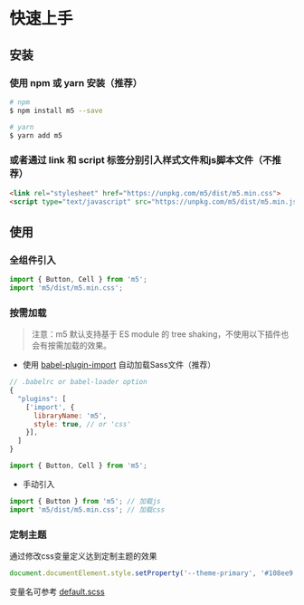 # 快速上手

## 安装

### 使用 npm 或 yarn 安装（推荐）

```bash
# npm
$ npm install m5 --save

# yarn
$ yarn add m5
```

### 或者通过 link 和 script 标签分别引入样式文件和js脚本文件（不推荐）

```html
<link rel="stylesheet" href="https://unpkg.com/m5/dist/m5.min.css">
<script type="text/javascript" src="https://unpkg.com/m5/dist/m5.min.js"></script>
```

## 使用

### 全组件引入

```js
import { Button, Cell } from 'm5';
import 'm5/dist/m5.min.css';
```

### 按需加载

> 注意：m5 默认支持基于 ES module 的 tree shaking，不使用以下插件也会有按需加载的效果。

- 使用 [babel-plugin-import](https://github.com/ant-design/babel-plugin-import) 自动加载Sass文件（推荐）

```js
// .babelrc or babel-loader option
{
  "plugins": [
    ['import', {
      libraryName: 'm5',
      style: true, // or 'css'
    }],
  ]
}
```

```js
import { Button, Cell } from 'm5';
```

- 手动引入

```js
import { Button } from 'm5'; // 加载js
import 'm5/dist/m5.min.css'; // 加载css
```

### 定制主题

通过修改css变量定义达到定制主题的效果

```js
document.documentElement.style.setProperty('--theme-primary', '#108ee9');
```

变量名可参考 [default.scss](https://github.com/ZhongAnTech/m5/blob/master/components/style/themes/default.scss)
